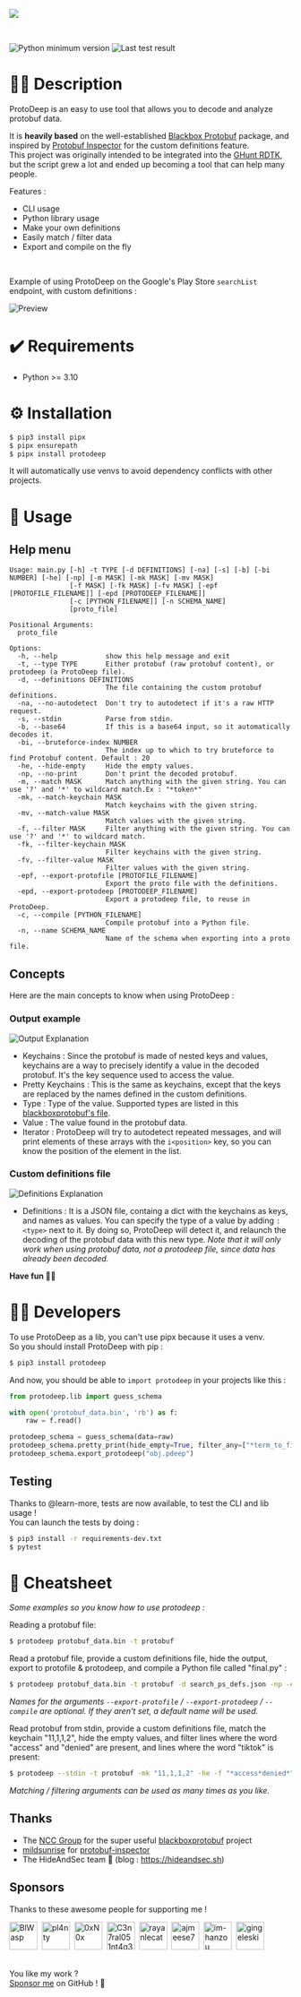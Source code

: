 ![](assets/long_banner.png)

<br>

![Python minimum version](https://img.shields.io/badge/Python-3.10%2B-brightgreen)
![Last test result](../../actions/workflows/python.yml/badge.svg)

# 🏄‍♂️ Description

ProtoDeep is an easy to use tool that allows you to decode and analyze protobuf data.

It is **heavily based** on the well-established [Blackbox Protobuf](https://github.com/nccgroup/blackboxprotobuf) package, and inspired by [Protobuf Inspector](https://github.com/mildsunrise/protobuf-inspector) for the custom definitions feature.\
This project was originally intended to be integrated into the [GHunt RDTK](https://github.com/mxrch/ghunt-rdtk), but the script grew a lot and ended up becoming a tool that can help many people.

Features :
- CLI usage
- Python library usage
- Make your own definitions
- Easily match / filter data
- Export and compile on the fly

<br>

Example of using ProtoDeep on the Google's Play Store `searchList` endpoint, with custom definitions :

![Preview](assets/preview.png)

# ✔️ Requirements
- Python >= 3.10

# ⚙️ Installation

```bash
$ pip3 install pipx
$ pipx ensurepath
$ pipx install protodeep
```
It will automatically use venvs to avoid dependency conflicts with other projects.

# 💃 Usage

## Help menu

```
Usage: main.py [-h] -t TYPE [-d DEFINITIONS] [-na] [-s] [-b] [-bi NUMBER] [-he] [-np] [-m MASK] [-mk MASK] [-mv MASK]
               [-f MASK] [-fk MASK] [-fv MASK] [-epf [PROTOFILE_FILENAME]] [-epd [PROTODEEP_FILENAME]]
               [-c [PYTHON_FILENAME]] [-n SCHEMA_NAME]
               [proto_file]

Positional Arguments:
  proto_file

Options:
  -h, --help            show this help message and exit
  -t, --type TYPE       Either protobuf (raw protobuf content), or protodeep (a ProtoDeep file).
  -d, --definitions DEFINITIONS
                        The file containing the custom protobuf definitions.
  -na, --no-autodetect  Don't try to autodetect if it's a raw HTTP request.
  -s, --stdin           Parse from stdin.
  -b, --base64          If this is a base64 input, so it automatically decodes it.
  -bi, --bruteforce-index NUMBER
                        The index up to which to try bruteforce to find Protobuf content. Default : 20
  -he, --hide-empty     Hide the empty values.
  -np, --no-print       Don't print the decoded protobuf.
  -m, --match MASK      Match anything with the given string. You can use '?' and '*' to wildcard match.Ex : "*token*"
  -mk, --match-keychain MASK
                        Match keychains with the given string.
  -mv, --match-value MASK
                        Match values with the given string.
  -f, --filter MASK     Filter anything with the given string. You can use '?' and '*' to wildcard match.
  -fk, --filter-keychain MASK
                        Filter keychains with the given string.
  -fv, --filter-value MASK
                        Filter values with the given string.
  -epf, --export-protofile [PROTOFILE_FILENAME]
                        Export the proto file with the definitions.
  -epd, --export-protodeep [PROTODEEP_FILENAME]
                        Export a protodeep file, to reuse in ProtoDeep.
  -c, --compile [PYTHON_FILENAME]
                        Compile protobuf into a Python file.
  -n, --name SCHEMA_NAME
                        Name of the schema when exporting into a proto file.
```

## Concepts

Here are the main concepts to know when using ProtoDeep :

### Output example
![Output Explanation](assets/output_explanation.png)

- Keychains : Since the protobuf is made of nested keys and values, keychains are a way to precisely identify a value in the decoded protobuf. It's the key sequence used to access the value.
- Pretty Keychains : This is the same as keychains, except that the keys are replaced by the names defined in the custom definitions.
- Type : Type of the value. Supported types are listed in this [blackboxprotobuf's file](https://github.com/nccgroup/blackboxprotobuf/blob/master/lib/blackboxprotobuf/lib/types/type_maps.py).
- Value : The value found in the protobuf data.
- Iterator : ProtoDeep will try to autodetect repeated messages, and will print elements of these arrays with the `i<position>` key, so you can know the position of the element in the list.

### Custom definitions file

![Definitions Explanation](assets/defs_explanation.png)

- Definitions : It is a JSON file, containg a dict with the keychains as keys, and names as values. You can specify the type of a value by adding `:<type>` next to it. By doing so, ProtoDeep will detect it, and relaunch the decoding of the protobuf data with this new type. *Note that it will only work when using protobuf data, not a protodeep file, since data has already been decoded.*

**Have fun 🥰💞**

# 🧑‍💻 Developers

To use ProtoDeep as a lib, you can't use pipx because it uses a venv.\
So you should install ProtoDeep with pip :
```bash
$ pip3 install protodeep
```

And now, you should be able to `import protodeep` in your projects like this :

```python
from protodeep.lib import guess_schema

with open('protobuf_data.bin', 'rb') as f:
    raw = f.read()

protodeep_schema = guess_schema(data=raw)
protodeep_schema.pretty_print(hide_empty=True, filter_any=["*term_to_filter*"])
protodeep_schema.export_protodeep("obj.pdeep")
```

## Testing

Thanks to @learn-more, tests are now available, to test the CLI and lib usage !\
You can launch the tests by doing :
```bash
$ pip3 install -r requirements-dev.txt
$ pytest
```

# 📕 Cheatsheet

*Some examples so you know how to use protodeep :*

Reading a protobuf file:
```bash
$ protodeep protobuf_data.bin -t protobuf
```

Read a protobuf file, provide a custom definitions file, hide the output, export to protofile & protodeep, and compile a Python file called "final.py" :
```bash
$ protodeep protobuf_data.bin -t protobuf -d search_ps_defs.json -np -epf -epd -c final.py
```

*Names for the arguments `--export-protofile` / `--export-protodeep` / `--compile` are optional. If they aren't set, a default name will be used.*

Read protobuf from stdin, provide a custom definitions file, match the keychain "11,1,1,2", hide the empty values, and filter lines where the word "access" and "denied" are present, and lines where the word "tiktok" is present:
```bash
$ protodeep --stdin -t protobuf -mk "11,1,1,2" -he -f "*access*denied*" -f "*tiktok*"
```

*Matching / filtering arguments can be used as many times as you like.*

## Thanks

- The [NCC Group](https://github.com/nccgroup) for the super useful [blackboxprotobuf](https://github.com/nccgroup/blackboxprotobuf) project
- [mildsunrise](https://github.com/mildsunrise) for [protobuf-inspector](https://github.com/mildsunrise/protobuf-inspector)
- The HideAndSec team 💜 (blog : https://hideandsec.sh)

## Sponsors

Thanks to these awesome people for supporting me !

<!-- sponsors --><a href="https://github.com/BlWasp"><img src="https://github.com/BlWasp.png" width="50px" alt="BlWasp" /></a>&nbsp;&nbsp;<a href="https://github.com/pl4nty"><img src="https://github.com/pl4nty.png" width="50px" alt="pl4nty" /></a>&nbsp;&nbsp;<a href="https://github.com/0xN0x"><img src="https://github.com/0xN0x.png" width="50px" alt="0xN0x" /></a>&nbsp;&nbsp;<a href="https://github.com/C3n7ral051nt4g3ncy"><img src="https://github.com/C3n7ral051nt4g3ncy.png" width="50px" alt="C3n7ral051nt4g3ncy" /></a>&nbsp;&nbsp;<a href="https://github.com/rayanlecat"><img src="https://github.com/rayanlecat.png" width="50px" alt="rayanlecat" /></a>&nbsp;&nbsp;<a href="https://github.com/ajmeese7"><img src="https://github.com/ajmeese7.png" width="50px" alt="ajmeese7" /></a>&nbsp;&nbsp;<a href="https://github.com/im-hanzou"><img src="https://github.com/im-hanzou.png" width="50px" alt="im-hanzou" /></a>&nbsp;&nbsp;<a href="https://github.com/gingeleski"><img src="https://github.com/gingeleski.png" width="50px" alt="gingeleski" /></a>&nbsp;&nbsp;<!-- sponsors -->

\
You like my work ?\
[Sponsor me](https://github.com/sponsors/mxrch) on GitHub ! 🤗